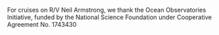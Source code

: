 For cruises on R/V Neil Armstrong, we thank the Ocean Observatories Initiative, funded by the National Science Foundation under Cooperative Agreement No. 1743430
